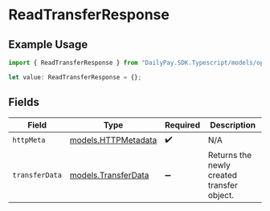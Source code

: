 # ReadTransferResponse

## Example Usage

```typescript
import { ReadTransferResponse } from "DailyPay.SDK.Typescript/models/operations";

let value: ReadTransferResponse = {};
```

## Fields

| Field                                               | Type                                                | Required                                            | Description                                         |
| --------------------------------------------------- | --------------------------------------------------- | --------------------------------------------------- | --------------------------------------------------- |
| `httpMeta`                                          | [models.HTTPMetadata](../../models/httpmetadata.md) | :heavy_check_mark:                                  | N/A                                                 |
| `transferData`                                      | [models.TransferData](../../models/transferdata.md) | :heavy_minus_sign:                                  | Returns the newly created transfer object.          |